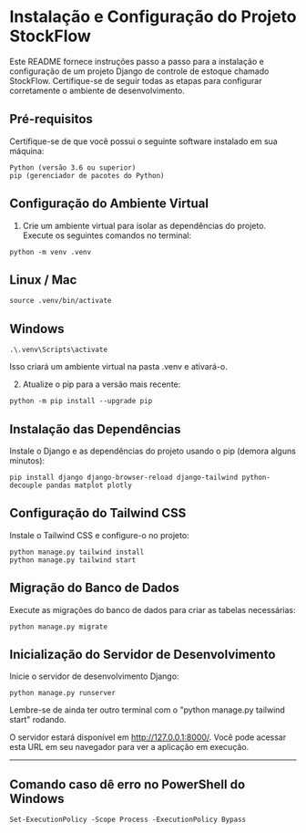 # Instalação e Configuração do Projeto StockFlow
Este README fornece instruções passo a passo para a instalação e configuração de um projeto Django de controle de estoque chamado StockFlow. 
Certifique-se de seguir todas as etapas para configurar corretamente o ambiente de desenvolvimento.

## Pré-requisitos
Certifique-se de que você possui o seguinte software instalado em sua máquina:

```
Python (versão 3.6 ou superior)
pip (gerenciador de pacotes do Python)
```

## Configuração do Ambiente Virtual
1. Crie um ambiente virtual para isolar as dependências do projeto. Execute os seguintes comandos no terminal:

```
python -m venv .venv
```
## Linux / Mac
```
source .venv/bin/activate
```
## Windows
```
.\.venv\Scripts\activate
```

Isso criará um ambiente virtual na pasta .venv e ativará-o.

2. Atualize o pip para a versão mais recente:

```
python -m pip install --upgrade pip
```

## Instalação das Dependências
Instale o Django e as dependências do projeto usando o pip (demora alguns minutos):

```
pip install django django-browser-reload django-tailwind python-decouple pandas matplot plotly
```

## Configuração do Tailwind CSS
Instale o Tailwind CSS e configure-o no projeto:

```
python manage.py tailwind install
python manage.py tailwind start
```

## Migração do Banco de Dados
Execute as migrações do banco de dados para criar as tabelas necessárias:

```
python manage.py migrate
```

## Inicialização do Servidor de Desenvolvimento
Inicie o servidor de desenvolvimento Django:

```
python manage.py runserver
```

Lembre-se de ainda ter outro terminal com o "python manage.py tailwind start" rodando.

O servidor estará disponível em http://127.0.0.1:8000/. 
Você pode acessar esta URL em seu navegador para ver a aplicação em execução.

---------------------------------------------------------------------------
## Comando caso dê erro no PowerShell do Windows

```
Set-ExecutionPolicy -Scope Process -ExecutionPolicy Bypass
```
